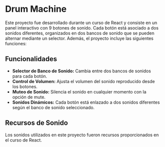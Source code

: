 # Drum Machine

Este proyecto fue desarrollado durante un curso de React y consiste en un panel interactivo con 9 botones de sonido. Cada botón está asociado a dos sonidos diferentes, organizados en dos bancos de sonido que se pueden alternar mediante un selector. Además, el proyecto incluye las siguientes funciones:

## Funcionalidades

- **Selector de Banco de Sonido:** Cambia entre dos bancos de sonidos para cada botón.
- **Control de Volumen:** Ajusta el volumen del sonido reproducido desde los botones.
- **Muteo de Sonido:** Silencia el sonido en cualquier momento con la opción de mute.
- **Sonidos Dinámicos:** Cada botón está enlazado a dos sonidos diferentes según el banco de sonido seleccionado.

## Recursos de Sonido

Los sonidos utilizados en este proyecto fueron recursos proporcionados en el curso de React. 


